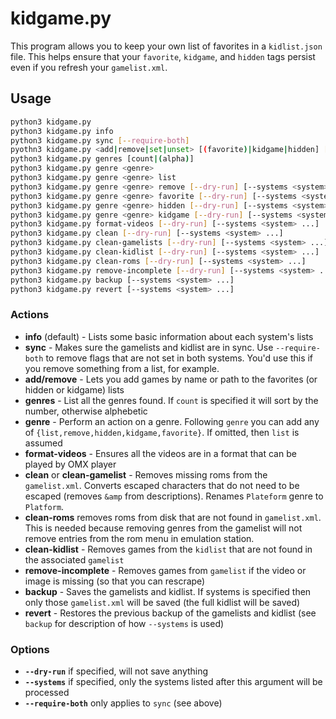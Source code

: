 # kidgame.py

This program allows you to keep your own list of favorites in a `kidlist.json` file. This helps ensure that your `favorite`, `kidgame`, and `hidden` tags persist even if you refresh your `gamelist.xml`.

## Usage

```sh
python3 kidgame.py
python3 kidgame.py info
python3 kidgame.py sync [--require-both]
pyothn3 kidgame.py <add|remove|set|unset> [(favorite)|kidgame|hidden] [system] <path or name> <path or name>
python3 kidgame.py genres [count|(alpha)]
python3 kidgame.py genre <genre> 
python3 kidgame.py genre <genre> list
python3 kidgame.py genre <genre> remove [--dry-run] [--systems <system> ...]
python3 kidgame.py genre <genre> favorite [--dry-run] [--systems <system> ...]
python3 kidgame.py genre <genre> hidden [--dry-run] [--systems <system> ...]
python3 kidgame.py genre <genre> kidgame [--dry-run] [--systems <system> ...]
python3 kidgame.py format-videos [--dry-run] [--systems <system> ...]
python3 kidgame.py clean [--dry-run] [--systems <system> ...]
python3 kidgame.py clean-gamelists [--dry-run] [--systems <system> ...]
python3 kidgame.py clean-kidlist [--dry-run] [--systems <system> ...]
python3 kidgame.py clean-roms [--dry-run] [--systems <system> ...]
python3 kidgame.py remove-incomplete [--dry-run] [--systems <system> ...]
python3 kidgame.py backup [--systems <system> ...]
python3 kidgame.py revert [--systems <system> ...]
```

### Actions

* **info** (default) - Lists some basic information about each system's lists
* **sync** - Makes sure the gamelists and kidlist are in sync. Use `--require-both` to remove flags that are not set in both systems. You'd use this if you remove something from a list, for example.
* **add/remove** - Lets you add games by name or path to the favorites (or hidden or kidgame) lists
* **genres** - List all the genres found. If `count` is specified it will sort by the number, otherwise alphebetic
* **genre** - Perform an action on a genre. Following `genre` you can add any of `{list,remove,hidden,kidgame,favorite}`. If omitted, then `list` is assumed
* **format-videos** - Ensures all the videos are in a format that can be played by OMX player
* **clean** or **clean-gamelist** - Removes missing roms from the `gamelist.xml`. Converts escaped characters that do not need to be escaped (removes `&amp` from descriptions). Renames `Plateform` genre to `Platform`. 
* **clean-roms** removes roms from disk that are not found in `gamelist.xml`. This is needed because removing genres from the gamelist will not remove entries from the rom menu in emulation station.
* **clean-kidlist** - Removes games from the `kidlist` that are not found in the associated `gamelist`
* **remove-incomplete** - Removes games from `gamelist` if the video or image is missing (so that you can rescrape)
* **backup** - Saves the gamelists and kidlist. If systems is specified then only those `gamelist.xml` will be saved (the full kidlist will be saved)
* **revert** - Restores the previous backup of the gamelists and kidlist (see `backup` for description of how `--systems` is used)

### Options

* **`--dry-run`** if specified, will not save anything
* **`--systems`** if specified, only the systems listed after this argument will be processed
* **`--require-both`** only applies to `sync` (see above)
